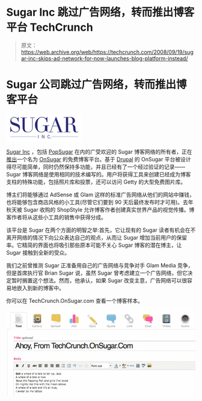 # Sugar Inc 跳过广告网络，转而推出博客平台 TechCrunch

> 原文：<https://web.archive.org/web/https://techcrunch.com/2008/09/19/sugar-inc-skips-ad-network-for-now-launches-blog-platform-instead/>

# Sugar 公司跳过广告网络，转而推出博客平台

[![](img/82ba079188882f77f6468c6088124101.png)](https://web.archive.org/web/20221007163940/http://www.sugarinc.com/)

[Sugar Inc](https://web.archive.org/web/20221007163940/http://www.sugarinc.com/) ，包括 [PopSugar](https://web.archive.org/web/20221007163940/http://www.popsugar.com/) 在内的广受欢迎的 Sugar 博客网络的所有者，正在[推出](https://web.archive.org/web/20221007163940/http://www.geeksugar.com/2040421)一个名为 [OnSugar](https://web.archive.org/web/20221007163940/http://www.onsugar.com/) 的免费博客平台。基于 [Drupal](https://web.archive.org/web/20221007163940/http://drupal.org/) 的 OnSugar 平台被设计得尽可能简单，同时仍然保持多功能，并且已经有了一个经过验证的记录——Sugar 博客网络是使用相同的技术编写的。用户将获得工具来创建已经成为博客支柱的特殊功能，包括照片库和投票，还可以访问 Getty 的大型免费图片库。

博主们将能够通过 AdSense 或 Glam 这样的标准广告网络从他们的网站中赚钱，也将能够包含商店风格的小工具(尽管它们要到 90 天后最终发布时才可用)。去年秋天被 Sugar 收购的 ShopStyle 允许博客作者创建真实世界产品的视觉传播。博客作者将从这些小工具的销售中获得分成。

该平台是 Sugar 在两个方面的明智之举:首先，它让现有的 Sugar 读者有机会在不离开网络的情况下向公众表达自己的观点，从而让 Sugar 增加当前用户的保留率。它精简的界面也将吸引那些原本可能不关心 Sugar 博客的潜在博主，让 Sugar 接触到全新的受众。

我们之前曾推测 Sugar 正准备用自己的广告网络与竞争对手 Glam Media 竞争，但是首席执行官 Brian Sugar 说，虽然 Sugar 曾考虑建立一个广告网络，但它决定暂时搁置这个想法。然而，他承认，如果 Sugar 改变主意，广告网络可以很容易地嵌入到新的博客中。

你可以在 TechCrunch.OnSugar.com 查看一个博客样本。

[![](img/fa14b937ce2ddf9f444ca9f28e6a1a69.png)](https://web.archive.org/web/20221007163940/http://techcrunch.onsugar.com/)